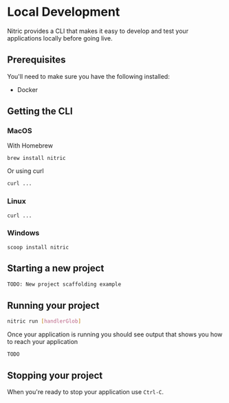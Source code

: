 # Local Development

Nitric provides a CLI that makes it easy to develop and test your applications locally before going live.

## Prerequisites

You'll need to make sure you have the following installed:

- Docker

## Getting the CLI

### MacOS

With Homebrew

```
brew install nitric
```

Or using curl

```bash
curl ...
```

### Linux

```bash
curl ...
```

### Windows

```
scoop install nitric
```

## Starting a new project

```bash
TODO: New project scaffolding example
```

## Running your project

```bash
nitric run [handlerGlob]
```

Once your application is running you should see output that shows you how to reach your application

```
TODO
```

## Stopping your project

When you're ready to stop your application use `Ctrl-C`.
